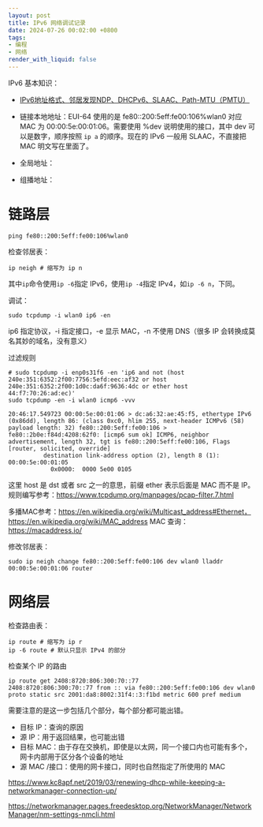 ```yaml
---
layout: post
title: IPv6 网络调试记录
date: 2024-07-26 00:02:00 +0800
tags: 
- 编程
- 网络
render_with_liquid: false
---
```


IPv6 基本知识：
- [IPv6地址格式、邻居发现NDP、DHCPv6、SLAAC、Path-MTU（PMTU）](https://www.jianshu.com/p/3bd05c37d3b0)

- 链接本地地址：EUI-64 使用的是 fe80::200:5eff:fe00:106%wlan0 对应 MAC 为 00:00:5e:00:01:06。需要使用 %dev 说明使用的接口，其中 dev 可以是数字，顺序按照 `ip a` 的顺序。现在的 IPv6 一般用 SLAAC，不直接把 MAC 明文写在里面了。
- 全局地址：
- 组播地址：

# 链路层

```
ping fe80::200:5eff:fe00:106%wlan0
```

检查邻居表：

```
ip neigh # 缩写为 ip n
```

其中`ip`命令使用`ip -6`指定 IPv6，使用`ip -4`指定 IPv4，如`ip -6 n`，下同。

调试：
```
sudo tcpdump -i wlan0 ip6 -en
```
ip6 指定协议，-i 指定接口，-e 显示 MAC，-n 不使用 DNS（很多 IP 会转换成莫名其妙的域名，没有意义）

过滤规则

```
# sudo tcpdump -i enp0s31f6 -en 'ip6 and not (host 240e:351:6352:2f00:7756:5efd:eec:af32 or host 240e:351:6352:2f00:1d0c:da6f:9636:4dc or ether host 44:f7:70:26:ad:ec)'
sudo tcpdump -en -i wlan0 icmp6 -vvv
```

```
20:46:17.549723 00:00:5e:00:01:06 > dc:a6:32:ae:45:f5, ethertype IPv6 (0x86dd), length 86: (class 0xc0, hlim 255, next-header ICMPv6 (58) payload length: 32) fe80::200:5eff:fe00:106 > fe80::2b0e:f84d:4208:62f0: [icmp6 sum ok] ICMP6, neighbor advertisement, length 32, tgt is fe80::200:5eff:fe00:106, Flags [router, solicited, override]
          destination link-address option (2), length 8 (1): 00:00:5e:00:01:05
            0x0000:  0000 5e00 0105
```

这里 host 是 dst 或者 src 之一的意思，前缀 ether 表示后面是 MAC 而不是 IP。规则编写参考：https://www.tcpdump.org/manpages/pcap-filter.7.html

多播MAC参考：https://en.wikipedia.org/wiki/Multicast_address#Ethernet，https://en.wikipedia.org/wiki/MAC_address
MAC 查询：https://macaddress.io/

修改邻居表：
```
sudo ip neigh change fe80::200:5eff:fe00:106 dev wlan0 lladdr 00:00:5e:00:01:06 router
```

# 网络层

检查路由表：

```
ip route # 缩写为 ip r
ip -6 route # 默认只显示 IPv4 的部分
```

检查某个 IP 的路由

```
ip route get 2408:8720:806:300:70::77
2408:8720:806:300:70::77 from :: via fe80::200:5eff:fe00:106 dev wlan0 proto static src 2001:da8:8002:31f4::3:f1bd metric 600 pref medium
```

需要注意的是这一步包括几个部分，每个部分都可能出错。

- 目标 IP：查询的原因
- 源 IP：用于返回结果，也可能出错
- 目标 MAC：由于存在交换机，即使是以太网，同一个接口内也可能有多个，网卡内部用于区分各个设备的地址
- 源 MAC /接口：使用的网卡接口，同时也自然指定了所使用的 MAC

<https://www.kc8apf.net/2019/03/renewing-dhcp-while-keeping-a-networkmanager-connection-up/>

<https://networkmanager.pages.freedesktop.org/NetworkManager/NetworkManager/nm-settings-nmcli.html>

